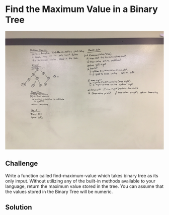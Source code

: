 # Find the Maximum Value in a Binary Tree
![alt text](https://raw.githubusercontent.com/ashtonkellis/data-structures-and-algorithms/master/assets/18-find-maximum-value-binary-tree.jpg)

## Challenge
Write a function called find-maximum-value which takes binary tree as its only imput. Without utilizing any of the built-in methods available to your language, return the maximum value stored in the tree. You can assume that the values stored in the Binary Tree will be numeric.

## Solution
<!-- Embedded whiteboard image -->